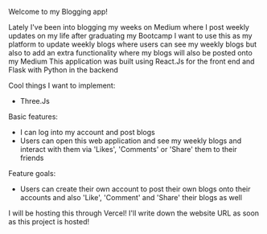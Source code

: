 Welcome to my Blogging app!

Lately I've been into blogging my weeks on Medium where I post weekly updates on my life after graduating my Bootcamp
I want to use this as my platform to update weekly blogs where users can see my weekly blogs but also to add an extra functionality where my blogs will also be posted onto my Medium
This application was built using React.Js for the front end and Flask with Python in the backend

Cool things I want to implement:
- Three.Js

Basic features:
- I can log into my account and post blogs
- Users can open this web application and see my weekly blogs and interact with them via 'Likes', 'Comments' or 'Share' them to their friends

Feature goals:
- Users can create their own account to post their own blogs onto their accounts and also 'Like', 'Comment' and 'Share' their blogs as well

I will be hosting this through Vercel! I'll write down the website URL as soon as this project is hosted!